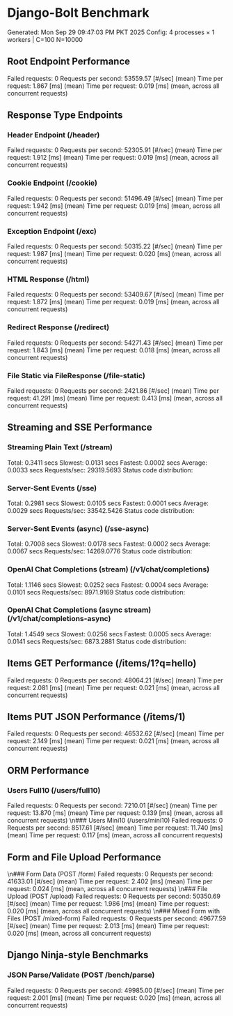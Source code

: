 # Django-Bolt Benchmark
Generated: Mon Sep 29 09:47:03 PM PKT 2025
Config: 4 processes × 1 workers | C=100 N=10000

## Root Endpoint Performance
Failed requests:        0
Requests per second:    53559.57 [#/sec] (mean)
Time per request:       1.867 [ms] (mean)
Time per request:       0.019 [ms] (mean, across all concurrent requests)

## Response Type Endpoints

### Header Endpoint (/header)
Failed requests:        0
Requests per second:    52305.91 [#/sec] (mean)
Time per request:       1.912 [ms] (mean)
Time per request:       0.019 [ms] (mean, across all concurrent requests)

### Cookie Endpoint (/cookie)
Failed requests:        0
Requests per second:    51496.49 [#/sec] (mean)
Time per request:       1.942 [ms] (mean)
Time per request:       0.019 [ms] (mean, across all concurrent requests)

### Exception Endpoint (/exc)
Failed requests:        0
Requests per second:    50315.22 [#/sec] (mean)
Time per request:       1.987 [ms] (mean)
Time per request:       0.020 [ms] (mean, across all concurrent requests)

### HTML Response (/html)
Failed requests:        0
Requests per second:    53409.67 [#/sec] (mean)
Time per request:       1.872 [ms] (mean)
Time per request:       0.019 [ms] (mean, across all concurrent requests)

### Redirect Response (/redirect)
Failed requests:        0
Requests per second:    54271.43 [#/sec] (mean)
Time per request:       1.843 [ms] (mean)
Time per request:       0.018 [ms] (mean, across all concurrent requests)

### File Static via FileResponse (/file-static)
Failed requests:        0
Requests per second:    2421.86 [#/sec] (mean)
Time per request:       41.291 [ms] (mean)
Time per request:       0.413 [ms] (mean, across all concurrent requests)

## Streaming and SSE Performance

### Streaming Plain Text (/stream)
  Total:	0.3411 secs
  Slowest:	0.0131 secs
  Fastest:	0.0002 secs
  Average:	0.0033 secs
  Requests/sec:	29319.5693
Status code distribution:

### Server-Sent Events (/sse)
  Total:	0.2981 secs
  Slowest:	0.0105 secs
  Fastest:	0.0001 secs
  Average:	0.0029 secs
  Requests/sec:	33542.5426
Status code distribution:

### Server-Sent Events (async) (/sse-async)
  Total:	0.7008 secs
  Slowest:	0.0178 secs
  Fastest:	0.0002 secs
  Average:	0.0067 secs
  Requests/sec:	14269.0776
Status code distribution:

### OpenAI Chat Completions (stream) (/v1/chat/completions)
  Total:	1.1146 secs
  Slowest:	0.0252 secs
  Fastest:	0.0004 secs
  Average:	0.0101 secs
  Requests/sec:	8971.9169
Status code distribution:

### OpenAI Chat Completions (async stream) (/v1/chat/completions-async)
  Total:	1.4549 secs
  Slowest:	0.0256 secs
  Fastest:	0.0005 secs
  Average:	0.0141 secs
  Requests/sec:	6873.2881
Status code distribution:

## Items GET Performance (/items/1?q=hello)
Failed requests:        0
Requests per second:    48064.21 [#/sec] (mean)
Time per request:       2.081 [ms] (mean)
Time per request:       0.021 [ms] (mean, across all concurrent requests)

## Items PUT JSON Performance (/items/1)
Failed requests:        0
Requests per second:    46532.62 [#/sec] (mean)
Time per request:       2.149 [ms] (mean)
Time per request:       0.021 [ms] (mean, across all concurrent requests)

## ORM Performance
### Users Full10 (/users/full10)
Failed requests:        0
Requests per second:    7210.01 [#/sec] (mean)
Time per request:       13.870 [ms] (mean)
Time per request:       0.139 [ms] (mean, across all concurrent requests)
\n### Users Mini10 (/users/mini10)
Failed requests:        0
Requests per second:    8517.61 [#/sec] (mean)
Time per request:       11.740 [ms] (mean)
Time per request:       0.117 [ms] (mean, across all concurrent requests)

## Form and File Upload Performance
\n### Form Data (POST /form)
Failed requests:        0
Requests per second:    41633.01 [#/sec] (mean)
Time per request:       2.402 [ms] (mean)
Time per request:       0.024 [ms] (mean, across all concurrent requests)
\n### File Upload (POST /upload)
Failed requests:        0
Requests per second:    50350.69 [#/sec] (mean)
Time per request:       1.986 [ms] (mean)
Time per request:       0.020 [ms] (mean, across all concurrent requests)
\n### Mixed Form with Files (POST /mixed-form)
Failed requests:        0
Requests per second:    49677.59 [#/sec] (mean)
Time per request:       2.013 [ms] (mean)
Time per request:       0.020 [ms] (mean, across all concurrent requests)

## Django Ninja-style Benchmarks
### JSON Parse/Validate (POST /bench/parse)
Failed requests:        0
Requests per second:    49985.00 [#/sec] (mean)
Time per request:       2.001 [ms] (mean)
Time per request:       0.020 [ms] (mean, across all concurrent requests)
